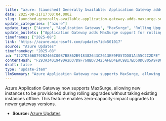 ```yaml
---
title: "azure: [Launched] Generally Available: Application Gateway adds MaxSurge support for zero-capacity-impact upgrades"
date: 2025-08-21T17:00:04.000Z
slug: launched-generally-available-application-gateway-adds-maxsurge-support-for-zero-capacity-impact-upgrades
update_categories: ["azure"]
update_tags: ["Azure", "Application Gateway", "MaxSurge", "Rolling Upgrade", "Zero Downtime"]
update_bullets: ["Application Gateway adds MaxSurge support for rolling upgrades.", "New instances are provisioned before old ones are decommissioned.", "Upgrades occur without any capacity degradation or downtime."]
timeframes: ["2025-08"]
link: "https://azure.microsoft.com/updates?id=501017"
source: "Azure Updates"
timeframeKey: "2025-08"
id: "1227D3668792B2466C00B7B8862B918382643C2613EE9F857DD81A455C2C2DFE"
contentHash: "F293A34D1949DA2D37D9F768BD73425AFED4EAC9B17ED50DC805A9FD0CD84658"
draft: false
type: "update-item"
llmSummary: "Azure Application Gateway now supports MaxSurge, allowing new instances to be provisioned during rolling upgrades without taking existing instances offline. This feature enables zero-capacity-impact upgrades to newer gateway versions."
---
```


Azure Application Gateway now supports MaxSurge, allowing new instances to be provisioned during rolling upgrades without taking existing instances offline. This feature enables zero-capacity-impact upgrades to newer gateway versions.

- **Source:** [Azure Updates](https://azure.microsoft.com/updates?id=501017)
